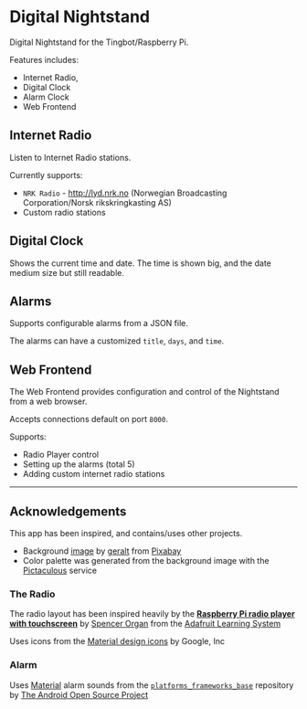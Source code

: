 # Digital Nightstand #

Digital Nightstand for the Tingbot/Raspberry Pi.

Features includes:

* Internet Radio, 
* Digital Clock
* Alarm Clock
* Web Frontend

## Internet Radio ##

Listen to Internet Radio stations.

Currently supports:

* `NRK Radio` - <http://lyd.nrk.no> (Norwegian Broadcasting Corporation/Norsk rikskringkasting AS)
* Custom radio stations


## Digital Clock ##

Shows the current time and date. The time is shown big, and the date medium size but still readable.

## Alarms ##

Supports configurable alarms from a JSON file.

The alarms can have a customized `title`, `days`, and `time`.

## Web Frontend ##

The Web Frontend provides configuration and control of the Nightstand from a web browser.

Accepts connections default on port `8000`.

Supports:

* Radio Player control
* Setting up the alarms (total 5)
* Adding custom internet radio stations

--------

## Acknowledgements ##

This app has been inspired, and contains/uses other projects.

* Background [image][background-image] by [geralt][pixabay-geralt] from [Pixabay][pixabay]
* Color palette was generated from the background image with the [Pictaculous][pictaculous] service

### The Radio ###

The radio layout has been inspired heavily by the **[Raspberry Pi radio player with touchscreen][raspberry-pi-radio-player-with-touchscreen]** by [Spencer Organ][adafruit-learn-Uktechreviews] from the [Adafruit Learning System][adafruit-learn]

Uses icons from the [Material design icons][material-icons] by Google, Inc

### Alarm ###

Uses [Material][material-alarm-sounds] alarm sounds from the [`platforms_frameworks_base`][platforms-frameworks-base] repository by [The Android Open Source Project][aosp]


[background-image]: https://pixabay.com/en/banner-header-lines-light-rays-911778/ "background image"
[pixabay-geralt]: https://pixabay.com/en/users/geralt-9301/ "geralt"
[pixabay]: https://pixabay.com/ "Pixabay"
[pictaculous]: http://pictaculous.com/ "Pictaculous"
[raspberry-pi-radio-player-with-touchscreen]: https://learn.adafruit.com/raspberry-pi-radio-player-with-touchscreen/overview "Raspberry Pi radio player with touchscreen"
[adafruit-learn-Uktechreviews]: https://learn.adafruit.com/users/Uktechreviews "Spencer Organ"
[adafruit-learn]: https://learn.adafruit.com/ "Adafruit Learning System"
[material-alarm-sounds]: https://github.com/android/platform_frameworks_base/tree/master/data/sounds/alarms/material/ogg "Material alarm sounds"
[platforms-frameworks-base]: https://github.com/android/platform_frameworks_base "platforms frameworks base"
[aosp]: http://source.android.com/ "The Android Open Source Project"
[material-icons]: https://github.com/google/material-design-icons/ "Material design icons"
